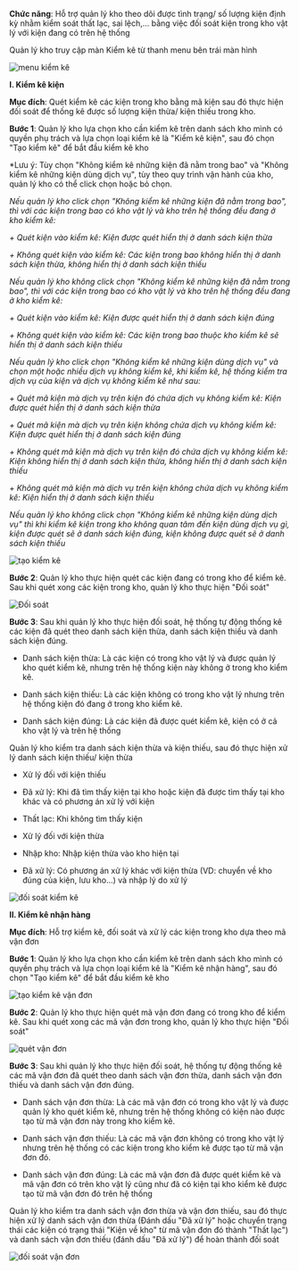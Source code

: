 **Chức năng**: Hỗ trợ quản lý kho theo dõi được tình trạng/ số lượng kiện định kỳ nhằm kiểm soát thất lạc, sai lệch,... bằng việc đối soát kiện trong kho vật lý với kiện đang có trên hệ thống 

Quản lý kho truy cập màn Kiểm kê từ thanh menu bên trái màn hình

![menu kiểm kê](https://user-images.githubusercontent.com/75357871/101117703-27d12680-361a-11eb-8895-060357d20da8.png)

**I. Kiểm kê kiện** 

**Mục đích**: Quét kiểm kê các kiện trong kho bằng mã kiện sau đó thực hiện đối soát để thống kê được số lượng kiện thừa/ kiện thiếu trong kho.

**Bước 1**: Quản lý kho lựa chọn kho cần kiểm kê trên danh sách kho mình có quyền phụ trách và lựa chọn loại kiểm kê là "Kiểm kê kiện", sau đó chọn "Tạo kiểm kê" để bắt đầu kiểm kê kho

*Lưu ý: Tùy chọn "Không kiểm kê những kiện đã nằm trong bao" và "Không kiểm kê những kiện dùng dịch vụ", tùy theo quy trình vận hành của kho, quản lý kho có thể click chọn hoặc bỏ chọn. 

*Nếu quản lý kho click chọn "Không kiểm kê những kiện đã nằm trong bao", thì với các kiện trong bao có kho vật lý và kho trên hệ thống đều đang ở kho kiểm kê:*

*+ Quét kiện vào kiểm kê: Kiện được quét hiển thị ở danh sách kiện thừa*

*+ Không quét kiện vào kiểm kê: Các kiện trong bao không hiển thị ở danh sách kiện thừa, không hiển thị ở danh sách kiện thiếu*

*Nếu quản lý kho không click chọn "Không kiểm kê những kiện đã nằm trong bao", thì với các kiện trong bao có kho vật lý và kho trên hệ thống đều đang ở kho kiểm kê:*

*+ Quét kiện vào kiểm kê: Kiện được quét hiển thị ở danh sách kiện đúng*

*+ Không quét kiện vào kiểm kê: Các kiện trong bao thuộc kho kiểm kê sẽ hiển thị ở danh sách kiện thiếu*

*Nếu quản lý kho click chọn "Không kiểm kê những kiện dùng dịch vụ" và chọn một hoặc nhiều dịch vụ không kiểm kê, khi kiểm kê, hệ thống kiểm tra dịch vụ của kiện và dịch vụ không kiểm kê như sau:*

*+ Quét mã kiện mà dịch vụ trên kiện đó chứa dịch vụ không kiểm kê: Kiện được quét hiển thị ở danh sách kiện thừa*

*+ Quét mã kiện mà dịch vụ trên kiện không chứa dịch vụ không kiểm kê: Kiện được quét hiển thị ở danh sách kiện đúng*

*+ Không quét mã kiện mà dịch vụ trên kiện đó chứa dịch vụ không kiểm kê: Kiện không hiển thị ở danh sách kiện thừa, không hiển thị ở danh sách kiện thiếu*

*+ Không quét mã kiện mà dịch vụ trên kiện không chứa dịch vụ không kiểm kê: Kiện hiển thị ở danh sách kiện thiếu*

*Nếu quản lý kho không click chọn "Không kiểm kê những kiện dùng dịch vụ" thì khi kiểm kê kiện trong kho không quan tâm đến kiện dùng dịch vụ gì, kiện được quét sẽ ở danh sách kiện đúng, kiện không được quét sẽ ở danh sách kiện thiếu*

![tạo kiểm kê](https://user-images.githubusercontent.com/75357871/101118039-e2f9bf80-361a-11eb-9e22-cdfd9da56b1c.png)

**Bước 2**: Quản lý kho thực hiện quét các kiện đang có trong kho để kiểm kê. Sau khi quét xong các kiện trong kho, quản lý kho thực hiện "Đối soát"

![Đối soát](https://user-images.githubusercontent.com/75357871/101119063-16d5e480-361d-11eb-8e07-e5184ab6ed8f.png)

**Bước 3**: Sau khi quản lý kho thực hiện đối soát, hệ thống tự động thống kê các kiện đã quét theo danh sách kiện thừa, danh sách kiện thiếu và danh sách kiện đúng.

- Danh sách kiện thừa: Là các kiện có trong kho vật lý và được quản lý kho quét kiểm kê, nhưng trên hệ thống kiện này không ở trong kho kiểm kê.

- Danh sách kiện thiếu: Là các kiện không có trong kho vật lý nhưng trên hệ thống kiện đó đang ở trong kho kiểm kê.

- Danh sách kiện đúng: Là các kiện đã được quét kiểm kê, kiện có ở cả kho vật lý và trên hệ thống

Quản lý kho kiểm tra danh sách kiện thừa và kiện thiếu, sau đó thực hiện xử lý danh sách kiện thiếu/ kiện thừa

- Xử lý đối với kiện thiếu

+ Đã xử lý: Khi đã tìm thấy kiện tại kho hoặc kiện đã được tìm thấy tại kho khác và có phương án xử lý với kiện

+ Thất lạc: Khi không tìm thấy kiện

- Xử lý đối với kiện thừa

+ Nhập kho: Nhập kiện thừa vào kho hiện tại

+ Đã xử lý: Có phương án xử lý khác với kiện thừa (VD: chuyển về kho đúng của kiện, lưu kho...) và nhập lý do xử lý

![đối soát kiểm kê](https://user-images.githubusercontent.com/75357871/101119947-0cb4e580-361f-11eb-9329-56f879af90b2.png)


**II. Kiểm kê nhận hàng**

**Mục đích**: Hỗ trợ kiểm kê, đối soát và xử lý các kiện trong kho dựa theo mã vận đơn

**Bước 1**: Quản lý kho lựa chọn kho cần kiểm kê trên danh sách kho mình có quyền phụ trách và lựa chọn loại kiểm kê là "Kiểm kê nhận hàng", sau đó chọn "Tạo kiểm kê" để bắt đầu kiểm kê kho

![tạo kiểm kê vận đơn](https://user-images.githubusercontent.com/75357871/101120095-57cef880-361f-11eb-967f-30327f7a0d14.png)

**Bước 2**: Quản lý kho thực hiện quét mã vận đơn đang có trong kho để kiểm kê. Sau khi quét xong các mã vận đơn trong kho, quản lý kho thực hiện "Đối soát"

![quét vận đơn](https://user-images.githubusercontent.com/75357871/101120208-9bc1fd80-361f-11eb-86c2-05554cb940ed.png)

**Bước 3**: Sau khi quản lý kho thực hiện đối soát, hệ thống tự động thống kê các mã vận đơn đã quét theo danh sách vận đơn thừa, danh sách vận đơn thiếu và danh sách vận đơn đúng.

- Danh sách vận đơn thừa: Là các mã vận đơn có trong kho vật lý và được quản lý kho quét kiểm kê, nhưng trên hệ thống không có kiện nào được tạo từ mã vận đơn này trong kho kiểm kê.

- Danh sách vận đơn thiếu: Là các mã vận đơn không có trong kho vật lý nhưng trên hệ thống có các kiện trong kho kiểm kê được tạo từ mã vận đơn đó.

- Danh sách vận đơn đúng: Là các mã vận đơn đã được quét kiểm kê và mã vận đơn có trên kho vật lý cũng như đã có kiện tại kho kiểm kê được tạo từ mã vận đơn đó trên hệ thống

Quản lý kho kiểm tra danh sách vận đơn thừa và vận đơn thiếu, sau đó thực hiện xử lý danh sách vận đơn thừa (Đánh dấu "Đã xử lý" hoặc chuyển trạng thái các kiện có trạng thái "Kiện về kho" từ mã vận đơn đó thành "Thất lạc") và danh sách vận đơn thiếu (đánh dấu "Đã xử lý") để hoàn thành đối soát

![đối soát vận đơn](https://user-images.githubusercontent.com/75357871/101120784-163f4d00-3621-11eb-9b55-415b0eb4452d.png)
